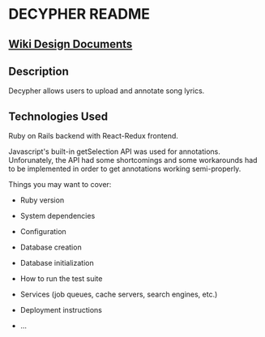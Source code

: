 # DECYPHER README

## [Wiki Design Documents](https://github.com/ibltsandwich/decypher/wiki)

## Description
Decypher allows users to upload and annotate song lyrics.


## Technologies Used
Ruby on Rails backend with React-Redux frontend.

Javascript's built-in getSelection API was used for annotations.
Unforunately, the API had some shortcomings and some workarounds had to be implemented in order to get annotations working semi-properly.

Things you may want to cover:

* Ruby version

* System dependencies

* Configuration

* Database creation

* Database initialization

* How to run the test suite

* Services (job queues, cache servers, search engines, etc.)

* Deployment instructions

* ...
